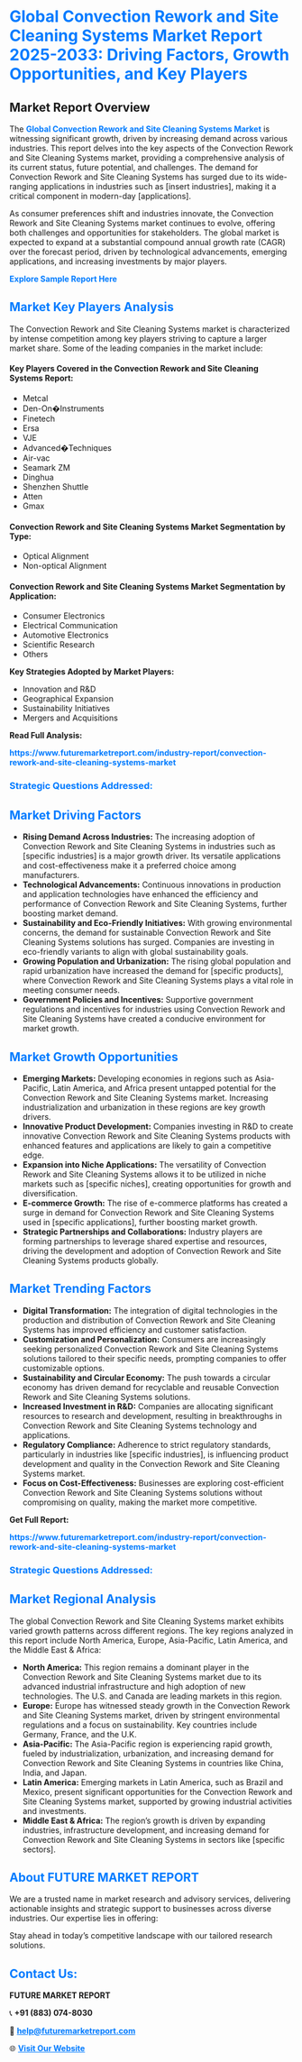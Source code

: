 <h1 style="color: #007BFF;">Global Convection Rework and Site Cleaning Systems Market Report 2025-2033: Driving Factors, Growth Opportunities, and Key Players</h1>

<section id="overview">
<h2>Market Report Overview</h2>
<p>The <a href="https://www.futuremarketreport.com/industry-report/convection-rework-and-site-cleaning-systems-market" style="color: #007BFF; text-decoration: none;"><strong>Global Convection Rework and Site Cleaning Systems Market</strong></a> is witnessing significant growth, driven by increasing demand across various industries. This report delves into the key aspects of the Convection Rework and Site Cleaning Systems market, providing a comprehensive analysis of its current status, future potential, and challenges. The demand for Convection Rework and Site Cleaning Systems has surged due to its wide-ranging applications in industries such as [insert industries], making it a critical component in modern-day [applications].</p>
<p>As consumer preferences shift and industries innovate, the Convection Rework and Site Cleaning Systems market continues to evolve, offering both challenges and opportunities for stakeholders. The global market is expected to expand at a substantial compound annual growth rate (CAGR) over the forecast period, driven by technological advancements, emerging applications, and increasing investments by major players.</p>
</section>

<section id="overview">
<p><a href="https://www.futuremarketreport.com/request-sample/reportId=102753" style="color: #007BFF; text-decoration: none;"><strong>Explore Sample Report Here</strong></a></p>
</section>

<section id="key-players">
<h2 style="color: #007BFF;">Market Key Players Analysis</h2>
<p>The Convection Rework and Site Cleaning Systems market is characterized by intense competition among key players striving to capture a larger market share. Some of the leading companies in the market include:</p>
<h4>Key Players Covered in the Convection Rework and Site Cleaning Systems Report:</h4>
<ul><li>Metcal</li><li>Den-On�Instruments</li><li>Finetech</li><li>Ersa</li><li>VJE</li><li>Advanced�Techniques</li><li>Air-vac</li><li>Seamark ZM</li><li>Dinghua</li><li>Shenzhen Shuttle</li><li>Atten</li><li>Gmax</li></ul>
<h4>Convection Rework and Site Cleaning Systems Market Segmentation by Type:</h4>
<ul><li>Optical Alignment</li><li>Non-optical Alignment</li></ul>

<h4>Convection Rework and Site Cleaning Systems Market Segmentation by Application:</h4>
<ul><li>Consumer Electronics</li><li>Electrical Communication</li><li>Automotive Electronics</li><li>Scientific Research</li><li>Others</li></ul>
<p><strong>Key Strategies Adopted by Market Players:</strong></p>
<ul>
<li>Innovation and R&D</li>
<li>Geographical Expansion</li>
<li>Sustainability Initiatives</li>
<li>Mergers and Acquisitions</li>
</ul>
</section>

<section>
<p><strong>Read Full Analysis: </strong></p><a href="https://www.futuremarketreport.com/industry-report/convection-rework-and-site-cleaning-systems-market" style="color: #007BFF; text-decoration: none;"><strong>https://www.futuremarketreport.com/industry-report/convection-rework-and-site-cleaning-systems-market</strong></a>
<h3 style="color: #007BFF;">Strategic Questions Addressed:</h3>
</section>

<section id="driving-factors">
<h2 style="color: #007BFF;">Market Driving Factors</h2>
<ul>
<li><strong>Rising Demand Across Industries:</strong> The increasing adoption of Convection Rework and Site Cleaning Systems in industries such as [specific industries] is a major growth driver. Its versatile applications and cost-effectiveness make it a preferred choice among manufacturers.</li>
<li><strong>Technological Advancements:</strong> Continuous innovations in production and application technologies have enhanced the efficiency and performance of Convection Rework and Site Cleaning Systems, further boosting market demand.</li>
<li><strong>Sustainability and Eco-Friendly Initiatives:</strong> With growing environmental concerns, the demand for sustainable Convection Rework and Site Cleaning Systems solutions has surged. Companies are investing in eco-friendly variants to align with global sustainability goals.</li>
<li><strong>Growing Population and Urbanization:</strong> The rising global population and rapid urbanization have increased the demand for [specific products], where Convection Rework and Site Cleaning Systems plays a vital role in meeting consumer needs.</li>
<li><strong>Government Policies and Incentives:</strong> Supportive government regulations and incentives for industries using Convection Rework and Site Cleaning Systems have created a conducive environment for market growth.</li>
</ul>
</section>

<section id="growth-opportunities">
<h2 style="color: #007BFF;">Market Growth Opportunities</h2>
<ul>
<li><strong>Emerging Markets:</strong> Developing economies in regions such as Asia-Pacific, Latin America, and Africa present untapped potential for the Convection Rework and Site Cleaning Systems market. Increasing industrialization and urbanization in these regions are key growth drivers.</li>
<li><strong>Innovative Product Development:</strong> Companies investing in R&D to create innovative Convection Rework and Site Cleaning Systems products with enhanced features and applications are likely to gain a competitive edge.</li>
<li><strong>Expansion into Niche Applications:</strong> The versatility of Convection Rework and Site Cleaning Systems allows it to be utilized in niche markets such as [specific niches], creating opportunities for growth and diversification.</li>
<li><strong>E-commerce Growth:</strong> The rise of e-commerce platforms has created a surge in demand for Convection Rework and Site Cleaning Systems used in [specific applications], further boosting market growth.</li>
<li><strong>Strategic Partnerships and Collaborations:</strong> Industry players are forming partnerships to leverage shared expertise and resources, driving the development and adoption of Convection Rework and Site Cleaning Systems products globally.</li>
</ul>
</section>

<section id="trending-factors">
<h2 style="color: #007BFF;">Market Trending Factors</h2>
<ul>
<li><strong>Digital Transformation:</strong> The integration of digital technologies in the production and distribution of Convection Rework and Site Cleaning Systems has improved efficiency and customer satisfaction.</li>
<li><strong>Customization and Personalization:</strong> Consumers are increasingly seeking personalized Convection Rework and Site Cleaning Systems solutions tailored to their specific needs, prompting companies to offer customizable options.</li>
<li><strong>Sustainability and Circular Economy:</strong> The push towards a circular economy has driven demand for recyclable and reusable Convection Rework and Site Cleaning Systems solutions.</li>
<li><strong>Increased Investment in R&D:</strong> Companies are allocating significant resources to research and development, resulting in breakthroughs in Convection Rework and Site Cleaning Systems technology and applications.</li>
<li><strong>Regulatory Compliance:</strong> Adherence to strict regulatory standards, particularly in industries like [specific industries], is influencing product development and quality in the Convection Rework and Site Cleaning Systems market.</li>
<li><strong>Focus on Cost-Effectiveness:</strong> Businesses are exploring cost-efficient Convection Rework and Site Cleaning Systems solutions without compromising on quality, making the market more competitive.</li>
</ul>
</section>

<section>
<p><strong>Get Full Report: </strong></p><a href="https://www.futuremarketreport.com/industry-report/convection-rework-and-site-cleaning-systems-market" style="color: #007BFF; text-decoration: none;"><strong>https://www.futuremarketreport.com/industry-report/convection-rework-and-site-cleaning-systems-market</strong></a>
<h3 style="color: #007BFF;">Strategic Questions Addressed:</h3>
</section>


<section id="regional-analysis">
<h2 style="color: #007BFF;">Market Regional Analysis</h2>
<p>The global Convection Rework and Site Cleaning Systems market exhibits varied growth patterns across different regions. The key regions analyzed in this report include North America, Europe, Asia-Pacific, Latin America, and the Middle East & Africa:</p>
<ul>
<li><strong>North America:</strong> This region remains a dominant player in the Convection Rework and Site Cleaning Systems market due to its advanced industrial infrastructure and high adoption of new technologies. The U.S. and Canada are leading markets in this region.</li>
<li><strong>Europe:</strong> Europe has witnessed steady growth in the Convection Rework and Site Cleaning Systems market, driven by stringent environmental regulations and a focus on sustainability. Key countries include Germany, France, and the U.K.</li>
<li><strong>Asia-Pacific:</strong> The Asia-Pacific region is experiencing rapid growth, fueled by industrialization, urbanization, and increasing demand for Convection Rework and Site Cleaning Systems in countries like China, India, and Japan.</li>
<li><strong>Latin America:</strong> Emerging markets in Latin America, such as Brazil and Mexico, present significant opportunities for the Convection Rework and Site Cleaning Systems market, supported by growing industrial activities and investments.</li>
<li><strong>Middle East & Africa:</strong> The region’s growth is driven by expanding industries, infrastructure development, and increasing demand for Convection Rework and Site Cleaning Systems in sectors like [specific sectors].</li>
</ul>
</section>

<footer>
<h2 style="color: #007BFF;">About FUTURE MARKET REPORT</h2>
<p>We are a trusted name in market research and advisory services, delivering actionable insights and strategic support to businesses across diverse industries. Our expertise lies in offering:</p>

<p>Stay ahead in today’s competitive landscape with our tailored research solutions.</p>

<h2 style="color: #007BFF;">Contact Us:</h2>
<p><strong>FUTURE MARKET REPORT</strong></p>
<p>📞 <strong>+91 (883) 074-8030</strong></p>
<p>📧 <strong><a href="mailto:help@futuremarketreport.com" style="color: #007BFF;">help@futuremarketreport.com</a></strong></p>
<p>🌐 <strong><a href="https://www.futuremarketreport.com/" style="color: #007BFF;">Visit Our Website</a></strong></p>
</footer>